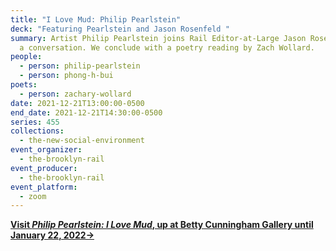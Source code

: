 ```yaml
---
title: "I Love Mud: Philip Pearlstein"
deck: "Featuring Pearlstein and Jason Rosenfeld "
summary: Artist Philip Pearlstein joins Rail Editor-at-Large Jason Rosenfeld for
  a conversation. We conclude with a poetry reading by Zach Wollard.
people:
  - person: philip-pearlstein
  - person: phong-h-bui
poets:
  - person: zachary-wollard
date: 2021-12-21T13:00:00-0500
end_date: 2021-12-21T14:30:00-0500
series: 455
collections:
  - the-new-social-environment
event_organizer:
  - the-brooklyn-rail
event_producer:
  - the-brooklyn-rail
event_platform:
  - zoom
---
```

**[Visit *Philip Pearlstein: I Love Mud*, up at Betty Cunningham Gallery until January 22, 2022→](http://www.bettycuninghamgallery.com/exhibitions/i-love-mud)**